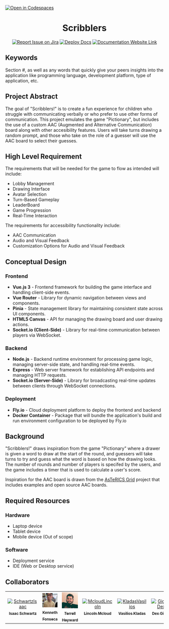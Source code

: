 
[![Open in Codespaces](https://classroom.github.com/assets/launch-codespace-2972f46106e565e64193e422d61a12cf1da4916b45550586e14ef0a7c637dd04.svg)](https://classroom.github.com/open-in-codespaces?assignment_repo_id=17850491)
<div align="center">

# Scribblers
[![Report Issue on Jira](https://img.shields.io/badge/Report%20Issues-Jira-0052CC?style=flat&logo=jira-software)](https://temple-cis-projects-in-cs.atlassian.net/jira/software/c/projects/DT/issues)
[![Deploy Docs](https://github.com/ApplebaumIan/tu-cis-4398-docs-template/actions/workflows/deploy.yml/badge.svg)](https://github.com/ApplebaumIan/tu-cis-4398-docs-template/actions/workflows/deploy.yml)
[![Documentation Website Link](https://img.shields.io/badge/-Documentation%20Website-brightgreen)](https://capstone-projects-2025-spring.github.io/project-aac-game-team-a/)


</div>


## Keywords

Section #, as well as any words that quickly give your peers insights into the application like programming language, development platform, type of application, etc.

## Project Abstract

The goal of "Scribblers!" is to create a fun experience for children who struggle with communicating verbally or who prefer to use other forms of communication. This project emulates the game "Pictionary", but includes the use of a custom AAC (Augmented and Alternative Communication) board along with other accesibility features. Users will take turns drawing a random prompt, and those who take on the role of a guesser will use the AAC board to select their guesses.

## High Level Requirement

The requirements that will be needed for the game to flow as intended will include: 
* Lobby Management
* Drawing Interface
* Avatar Selection
* Turn-Based Gameplay
* LeaderBoard
* Game Progression
* Real-Time Interaction

The requirements for accessibility functionality include:
* AAC Communication
* Audio and Visual Feedback
* Customization Options for Audio and Visual Feedback

## Conceptual Design

### Frontend  
* **Vue.js 3** -  Frontend framework for building the game interface and handling client-side events.
* **Vue Router** - Library for dynamic navigation between views and components.
* **Pinia** - State management library for maintaining consistent state across UI components.
* **HTML5 Canvas** - API for managing the drawing board and user drawing actions.
* **Socket.io (Client-Side)** - Library for real-time communication between players via WebSocket.

### Backend
* **Node.js** - Backend runtime environment for processing game logic, managing server-side state, and handling real-time events.
* **Express** - Web server framework for establishing API endpoints and managing HTTP requests.
* **Socket.io (Server-Side)** - Library for broadcasting real-time updates between clients through WebSocket connections.

### Deployment
* **Fly.io** - Cloud deployment platform to deploy the frontend and backend
* **Docker Container** - Package that will bundle the application's build and run environment configuration to be deployed by Fly.io
  
## Background

"Scribblers!" draws inspiration from the game "Pictionary" where a drawer is given a word to draw at the start of the round, and guessers will take turns to try and guess what the word is based on how the drawing looks. The number of rounds and number of players is specifed by the users, and the game includes a timer that is used to calculate a user's score. 

Inspiration for the AAC board is drawn from the [AsTeRICS Grid](https://grid.asterics.eu/#grid/grid-data-1739806952446-161) project that includes examples and open source AAC boards.

## Required Resources

### Hardware
* Laptop device
* Tablet device
* Mobile device (Out of scope)

### Software
* Deployment service
* IDE (Web or Desktop service)

## Collaborators

[//]: # ( readme: collaborators -start )
<table>
<tr>
    <td align="center">
        <a href="https://github.com/tuo62395">
            <img src="https://github.com/user-attachments/assets/435425ae-fc11-42ec-a150-2d36e2cd33a7" width="100;" alt="SchwartzIsaac"/>
            <br />
            <sub><b>Isaac Schwartz</b></sub>
        </a>
    </td>
    <td align="center">
        <a href="https://github.com/kenfonseca">
            <img src="https://github.com/Capstone-Projects-2025-Spring/project-aac-game-team-a/blob/main/documentation/static/img/kenProfPic.jpeg?raw=true" width="100;" alt="FonsecaKenneth"/>
            <br />
            <sub><b>Kenneth Fonseca</b></sub>
        </a>
    </td>
    <td align="center">
        <a href="https://github.com/tlheyward">
            <img src="https://github.com/Capstone-Projects-2025-Spring/project-aac-game-team-a/blob/main/documentation/static/img/terrellProfPic.jpg?raw=true" width="100;" alt="HeywardTerrell"/>
            <br/>
            <sub><b>Terrell Heyward</b></sub>
        </a>
    </td>
    <td align="center">
        <a href="https://github.com/ljtron">
              <img src="" width="100;" alt="McloudLincoln"/>
              <br/>
              <sub><b>Lincoln Mcloud</b></sub>
        </a>
    </td>
    <td align="center">
        <a href="https://github.com/Vasil132">
            <img src="" width="100;" alt="KladasVasilios"/>
            <br/>
            <sub><b>Vasilios Kladas</b></sub>
        </a>
    </td>
    <td align="center">
          <a href="https://github.com/Dex215">
              <img src="" width="100;" alt="GiglioDex"/>
              <br/>
              <sub><b>Dex Giglio</b></sub>
          </a>
    </td>
</tr>
</table>

[//]: # ( readme: collaborators -end )
